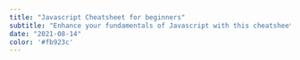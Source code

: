 ```yaml
---
title: "Javascript Cheatsheet for beginners"
subtitle: "Enhance your fundamentals of Javascript with this cheatsheet."
date: "2021-08-14"
color: '#fb923c'
---
```

